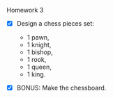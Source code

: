 Homework 3

- [x] Design a chess pieces set:
  - 1 pawn,
  - 1 knight,
  - 1 bishop,
  - 1 rook,
  - 1 queen,
  - 1 king.

- [x] BONUS: Make the chessboard.
